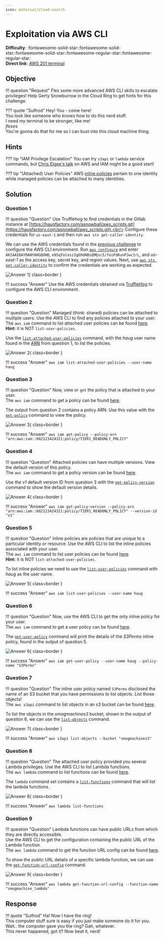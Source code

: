 ```yaml
---
icon: material/cloud-search
---
```


# Exploitation via AWS CLI

**Difficulty**: :fontawesome-solid-star::fontawesome-solid-star::fontawesome-solid-star::fontawesome-regular-star::fontawesome-regular-star:<br/>
**Direct link**: [AWS 201 terminal](https://hhc22-wetty.kringlecon.com/?&challenge=aws201)


## Objective

!!! question "Request"
    Flex some more advanced AWS CLI skills to escalate privileges! Help Gerty Snowburrow in the Cloud Ring to get hints for this challenge.

??? quote "Sulfrod"
    Hey! You - come here!<br/>
    You look like someone who knows how to do this nerd stuff.<br/>
    I need my terminal to be stronger, like me!<br/>
    *flexes*<br/>
    You're gonna do that for me so I can bust into this cloud machine thing.


## Hints

??? tip "IAM Privilege Escalation"
    You can try `s3api` or `lambda` service commands, but [Chris Elgee's talk](https://youtu.be/t-xDvVUialo) on AWS and IAM might be a good start!

??? tip "(Attached) User Policies"
    AWS [inline policies](https://docs.aws.amazon.com/IAM/latest/UserGuide/access_policies_managed-vs-inline.html) pertain to one identity while managed policies can be attached to many identities.


## Solution

### Question 1

!!! question "Question"
    Use Trufflehog to find credentials in the Gitlab instance at [https://haugfactory.com/asnowball/aws_scripts.git](https://haugfactory.com/asnowball/aws_scripts.git).<br/>
    Configure these credentials for `us-east-1` and then run `aws sts get-caller-identity`.

We can use the AWS credentials found in the [previous challenge](./o12.md) to configure the AWS CLI environment. Run [`aws configure`](https://docs.aws.amazon.com/cli/latest/userguide/cli-configure-quickstart.html#cli-configure-quickstart-config) and enter `AKIAAIDAYRANYAHGQOHD`, `e95qToloszIgO9dNBsQMQsc5/foiPdKunPJwc1rL`, and *us-east-1* as the access key, secret key, and region values. Next, use [`aws sts get-caller-identity`](https://awscli.amazonaws.com/v2/documentation/api/latest/reference/sts/get-caller-identity.html) to confirm the credentials are working as expected.

![Answer 1](../img/objectives/o13/answer1.png){ class=border }

!!! success "Answer"
    Use the AWS credentials obtained via [TruffleHog](./o12.md) to configure the AWS CLI environment.


### Question 2

!!! question "Question"
    Managed (think: shared) policies can be attached to multiple users. Use the AWS CLI to find any policies attached to your user.<br/>
    The `aws iam` command to list attached user policies can be found [here](https://awscli.amazonaws.com/v2/documentation/api/latest/reference/iam/index.html).<br/>
    **Hint:** it is NOT `list-user-policies`.

Use the [`list-attached-user-policies`](https://awscli.amazonaws.com/v2/documentation/api/latest/reference/iam/list-attached-user-policies.html) command, with the *haug* user name found in the [ARN](https://docs.aws.amazon.com/general/latest/gr/aws-arns-and-namespaces.html) from question 1, to list the policies.

![Answer 2](../img/objectives/o13/answer2.png){ class=border }

!!! success "Answer"
    `aws iam list-attached-user-policies --user-name haug`


### Question 3

!!! question "Question"
    Now, view or `get` the policy that is attached to your user.<br/>
    The `aws iam` command to get a policy can be found [here](https://awscli.amazonaws.com/v2/documentation/api/latest/reference/iam/index.html).

The output from question 2 contains a policy ARN. Use this value with the [`get-policy`](https://awscli.amazonaws.com/v2/documentation/api/latest/reference/iam/get-policy.html) command to view the policy.

![Answer 3](../img/objectives/o13/answer3.png){ class=border }

!!! success "Answer"
    `aws iam get-policy --policy-arn "arn:aws:iam::602123424321:policy/TIER1_READONLY_POLICY"`


### Question 4

!!! question "Question"
    Attached policies can have multiple versions. View the default version of this policy.<br/>
    The `aws iam` command to get a policy version can be found [here](https://awscli.amazonaws.com/v2/documentation/api/latest/reference/iam/index.html).

Use the *v1* default version ID from question 3 with the [`get-policy-version`](https://awscli.amazonaws.com/v2/documentation/api/latest/reference/iam/get-policy-version.html) command to show the default version details.

![Answer 4](../img/objectives/o13/answer4.png){ class=border }

!!! success "Answer"
    `aws iam get-policy-version --policy-arn "arn:aws:iam::602123424321:policy/TIER1_READONLY_POLICY" --version-id "v1"`


### Question 5

!!! question "Question"
    Inline policies are policies that are unique to a particular identity or resource. Use the AWS CLI to list the inline policies associated with your user.<br/>
    The `aws iam` command to list user policies can be found [here](https://awscli.amazonaws.com/v2/documentation/api/latest/reference/iam/index.html).<br/>
    **Hint:** it is NOT `list-attached-user-policies`.

To list inline policies we need to use the [`list-user-policies`](https://awscli.amazonaws.com/v2/documentation/api/latest/reference/iam/list-user-policies.html) command with *haug* as the user name.

![Answer 5](../img/objectives/o13/answer5.png){ class=border }

!!! success "Answer"
    `aws iam list-user-policies --user-name haug`


### Question 6

!!! question "Question"
    Now, use the AWS CLI to get the only inline policy for your user.<br/>
    The `aws iam` command to get a user policy can be found [here](https://awscli.amazonaws.com/v2/documentation/api/latest/reference/iam/index.html).

The [`get-user-policy`](https://awscli.amazonaws.com/v2/documentation/api/latest/reference/iam/get-user-policy.html) command will print the details of the *S3Perms* inline policy, found in the output of question 5.

![Answer 6](../img/objectives/o13/answer6.png){ class=border }

!!! success "Answer"
    `aws iam get-user-policy --user-name haug --policy-name "S3Perms"`


### Question 7

!!! question "Question"
    The inline user policy named `S3Perms` disclosed the name of an S3 bucket that you have permissions to list objects. List those objects!<br/>
    The `aws s3api` command to list objects in an s3 bucket can be found [here](https://awscli.amazonaws.com/v2/documentation/api/latest/reference/s3api/index.html).

To list the objects in the *smogmachines3* bucket, shown in the output of question 6, we can use the [`list-objects`](https://awscli.amazonaws.com/v2/documentation/api/latest/reference/s3api/list-objects.html) command.

![Answer 7](../img/objectives/o13/answer7.png){ class=border }

!!! success "Answer"
    `aws s3api list-objects --bucket "smogmachines3"`


### Question 8

!!! question "Question"
    The attached user policy provided you several Lambda privileges. Use the AWS CLI to list Lambda functions.<br/>
    The `aws lambda` command to list functions can be found [here](https://awscli.amazonaws.com/v2/documentation/api/latest/reference/lambda/index.html).

The `lambda` command set contains a [`list-functions`](https://awscli.amazonaws.com/v2/documentation/api/latest/reference/lambda/list-functions.html) command that will list the lambda functions.

![Answer 8](../img/objectives/o13/answer8.png){ class=border }

!!! success "Answer"
    `aws lambda list-functions`


### Question 9

!!! question "Question"
    Lambda functions can have public URLs from which they are directly accessible.<br/>
    Use the AWS CLI to get the configuration containing the public URL of the Lambda function.<br/>
    The `aws lambda` command to get the function URL config can be found [here](https://awscli.amazonaws.com/v2/documentation/api/latest/reference/lambda/index.html).

To show the public URL details of a specific lambda function, we can use the [`get-function-url-config`](https://awscli.amazonaws.com/v2/documentation/api/latest/reference/lambda/get-function-url-config.html) command.

![Answer 9](../img/objectives/o13/answer9.png){ class=border }

!!! success "Answer"
    `aws lambda get-function-url-config --function-name "smogmachine_lambda"`


## Response

!!! quote "Sulfrod"
    Ha! Now I have the ring!<br/>
    This computer stuff sure is easy if you just make someone do it for you.<br/>
    Wait.. the computer gave you the ring? Gah, whatever.<br/>
    This never happened, got it? Now beat it, nerd!
